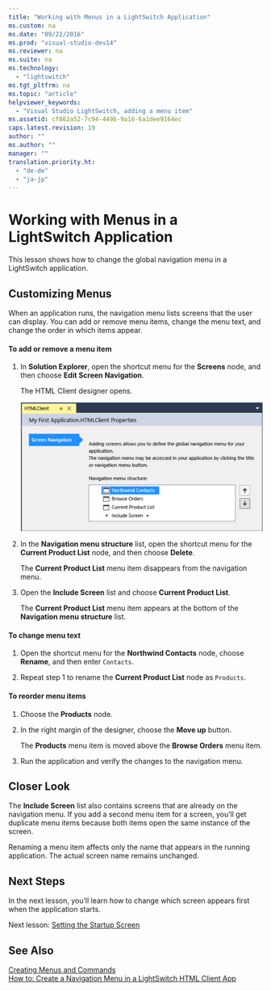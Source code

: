 ```yaml
---
title: "Working with Menus in a LightSwitch Application"
ms.custom: na
ms.date: "09/22/2016"
ms.prod: "visual-studio-dev14"
ms.reviewer: na
ms.suite: na
ms.technology: 
  - "lightswitch"
ms.tgt_pltfrm: na
ms.topic: "article"
helpviewer_keywords: 
  - "Visual Studio LightSwitch, adding a menu item"
ms.assetid: cf862a52-7c94-449b-9a16-6a1dee9164ec
caps.latest.revision: 19
author: ""
ms.author: ""
manager: ""
translation.priority.ht: 
  - "de-de"
  - "ja-jp"
---
```

# Working with Menus in a LightSwitch Application
This lesson shows how to change the global navigation menu in a LightSwitch application.  
  
## Customizing Menus  
 When an application runs, the navigation menu lists screens that  the user can display. You can add or remove menu items, change the menu text, and change the order in which items appear.  
  
#### To add or remove a menu item  
  
1.  In **Solution Explorer**, open the shortcut menu for the **Screens** node, and then choose **Edit Screen Navigation**.  
  
     The HTML Client designer opens.  
  
     ![The HTML Client designer](../vs140/media/ls_tour31.PNG "LS_Tour31")  
  
2.  In the  **Navigation menu structure** list, open the shortcut menu for the **Current Product List** node, and then choose **Delete**.  
  
     The **Current Product List** menu item disappears from the navigation menu.  
  
3.  Open the **Include Screen** list and choose **Current Product List**.  
  
     The **Current Product List** menu item appears at the bottom of the **Navigation menu structure** list.  
  
#### To change menu text  
  
1.  Open the shortcut menu for the **Northwind Contacts** node, choose **Rename**, and then enter `Contacts`.  
  
2.  Repeat step 1 to rename the **Current Product List** node as `Products`.  
  
#### To reorder menu items  
  
1.  Choose the **Products** node.  
  
2.  In the right margin of the designer, choose the **Move up** button.  
  
     The **Products** menu item is moved above the **Browse Orders** menu item.  
  
3.  Run the application and verify the changes to the navigation menu.  
  
## Closer Look  
 The **Include Screen** list also contains screens that are already on the navigation menu. If you add a second menu item for a screen, you’ll get duplicate menu items because both items open the same instance of the screen.  
  
 Renaming a menu item affects only the name that appears in the running application. The actual screen name remains unchanged.  
  
## Next Steps  
 In the next lesson, you’ll learn how to change which screen appears first when the application starts.  
  
 Next lesson: [Setting the Startup Screen](../vs140/setting-the-startup-screen-for-a-lightswitch-application.md)  
  
## See Also  
 [Creating Menus and Commands](../vs140/creating-commands-and-working-with-menus-in-lightswitch.md)   
 [How to: Create a Navigation Menu in a LightSwitch HTML Client App](../vs140/how-to--create-a-navigation-menu-in-a-lightswitch-html-client-app.md)